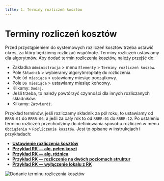 ```yaml
---
title: 1. Terminy rozliczeń kosztów
---
```


# Terminy rozliczeń kosztów

Przed przystąpieniem do systemowych rozliczeń kosztów trzeba ustawić okres, za który będziemy rozliczać wspólnotę. Terminy rozliczeń ustawiamy dla algorytmów. Aby dodać termin rozliczenia kosztów, należy przejść do:

- Zakładka `Administracja` > menu `Elementy` > `Terminy rozliczeń koszów`.
- Pole `Składnik` > wybieramy algorytm/opłatę do rozliczenia.
- Pole `Od miesiąca` > ustawiamy miesiąc początkowy.
- Pole `Do miesiąca` > ustawiamy miesiąc końcowy.
- Klikamy: `Dodaj`.
- Jeśli trzeba, to należy powtórzyć czynności dla innych rozliczanych składników.
- Klikamy: `Zatwierdź`.

Przykład terminów, jeśli rozliczamy składnik za pół roku, to ustawiamy od `RRRR-01` do `RRRR-06`, a jeśli za cały rok to od `RRRR-01` do `RRRR-12`. Po ustaleniu terminu rozliczeń przechodzimy do definiowania sposobu rozliczeń w menu `Obciążenia` > `Rozliczenia kosztów`. Jest to opisane w instrukcjach i przykładach:

- **[Ustawienie rozliczenia kosztów](https://doc.weles3.pl/administracyjne/rozliczenia%20kosztow/Ustawienie-rozliczenia-kosztow.html)**
- **[Przykład RK — alg. pełen koszt](https://doc.weles3.pl/administracyjne/rozliczenia%20kosztow/Przyklad-RK-alg.-pelny-koszt.html)**
- **[Przykład RK — alg. różnica](https://doc.weles3.pl/administracyjne/rozliczenia%20kosztow/Przyklad-RK-alg.-roznica.html)**
- **[Przykład RK — rozliczenie na dwóch poziomach struktur](https://doc.weles3.pl/administracyjne/rozliczenia%20kosztow/Przyklad-RK-rozliczenie-na-dwoch-poziomach-struktur.html)**
- **[Przykład RK — wyłączenie lokalu z RK](https://doc.weles3.pl/administracyjne/rozliczenia%20kosztow/Przyklad-wylaczenie-lokalu-z-RK.html)**

![Dodanie terminu rozliczenia kosztów](dodanieterminurozliczeniakosztow.gif)